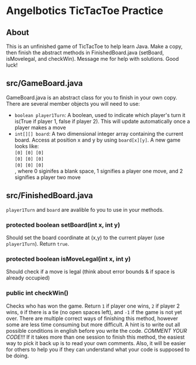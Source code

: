 # Angelbotics TicTacToe Practice
## About
This is an unfinished game of TicTacToe to help learn Java.
Make a copy, then finish the abstract methods in FinishedBoard.java (setBoard, isMovelegal, and checkWin).
Message me for help with solutions.
Good luck!

## src/GameBoard.java
GameBoard.java is an abstract class for you to finish in your own copy. There are several member objects you will need to use:
- `boolean player1Turn`: A boolean, used to indicate which player's turn it is(True if player 1, false if player 2). This will update automatically once a player makes a move
- `int[][] board`: A two dimensional integer array containing the current board. Access at position x and y by using `board[x][y]`. A new game looks like: <br />
`[0] [0] [0]`<br />
`[0] [0] [0]`<br />
`[0] [0] [0]`<br />, where 0 siginifes a blank space, 1 signifies a player one move, and 2 signifies a player two move

## src/FinishedBoard.java
`player1Turn` and `board` are avalible fo you to use in your methods.
### protected boolean setBoard(int x, int y)
Should set the board coordinate at (x,y) to the current player (use `player1Turn`). Return `true`.
### protected boolean isMoveLegal(int x, int y)
Should check if a move is legal (think about error bounds & if space is already occupied)
### public int checkWin()
Checks who has won the game. Return `1` if player one wins, `2` if player 2 wins, `0` if there is a tie (no open spaces left), and `-1` if the game is not yet over. There are multiple correct ways of finishing this method, however some are less time consuming but more difficult. A hint is to write out all possible conditions in english before you write the code. *COMMENT YOUR CODE!!!* If it takes more than one session to finish this method, the easiest way to pick it back up is to read your own comments. Also, it will be easier for others to help you if they can understand what your code is supposed to be doing.
